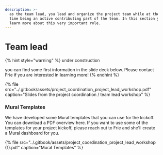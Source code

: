 ```yaml
---
description: >-
  as the team lead, you lead and organize the project team while at the same
  time being an active contributing part of the team. In this section you can
  learn more about this very important role.
---
```


# Team lead



{% hint style="warning" %}
under construction

you can find some first information in the slide deck below. Please contact Frie if you are interested in learning more!
{% endhint %}

{% file src="../.gitbook/assets/project\_coordination\_project\_lead\_workshop.pdf" caption="Slides from the project coordination / team lead workshop" %}

### Mural Templates

We have developed some Mural templates that you can use for the kickoff. You can download a PDF overview here. If you want to use some of the templates for your project kickoff, please reach out to Frie and she'll create a Mural dashboard for you. 

{% file src="../.gitbook/assets/project\_coordination\_project\_lead\_workshop \(1\).pdf" caption="Mural Templates" %}



